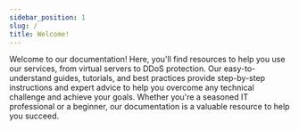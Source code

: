 ```yaml
---
sidebar_position: 1
slug: /
title: Welcome!
---
```


<head>
    <meta name="theme-color" content="#103f84"/>
    <meta name="keywords" content="DutchIS, Hosting, VPS, Documentation, Docs" />
    <meta name="publisher" content="DutchIS"/>
    <meta property="og:type" content="website"/>
    <meta property="og:image" content="https://dutchis.net/images/logo.png"/>
    <meta property="og:image:type" content="image/png"/>
    <meta property="og:image:width" content="300"/>
    <meta property="og:image:height" content="300"/>
    <meta property="og:image:alt" content="The DutchIS logo"/>
</head>

Welcome to our documentation! Here, you'll find resources to help you use our services, from virtual servers to DDoS protection. Our easy-to-understand guides, tutorials, and best practices provide step-by-step instructions and expert advice to help you overcome any technical challenge and achieve your goals. Whether you're a seasoned IT professional or a beginner, our documentation is a valuable resource to help you succeed.

